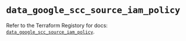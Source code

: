 # `data_google_scc_source_iam_policy`

Refer to the Terraform Registory for docs: [`data_google_scc_source_iam_policy`](https://registry.terraform.io/providers/hashicorp/google/4.73.1/docs/data-sources/scc_source_iam_policy).
